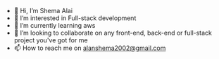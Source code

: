 - 👋 Hi, I’m Shema Alai
- 👀 I’m interested in Full-stack development
- 🌱 I’m currently learning aws
- 💞️ I’m looking to collaborate on any front-end, back-end or full-stack project you've got for me
- 📫 How to reach me on alanshema2002@gmail.com

<!---
Tsa2341/Tsa2341 is a ✨ special ✨ repository because its `README.md` (this file) appears on your GitHub profile.
You can click the Preview link to take a look at your changes.
--->
